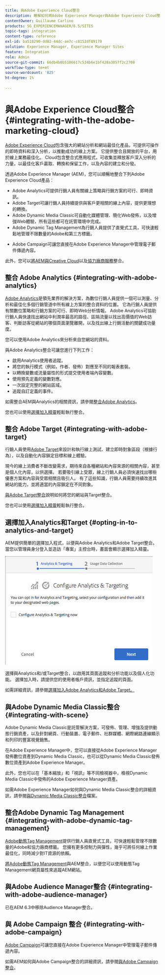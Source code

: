 ```yaml
---
title: 與Adobe Experience Cloud整合
description: 瞭解如何將Adobe Experience Manager與Adobe Experience Cloud整合。
contentOwner: Guillaume Carlino
products: SG_EXPERIENCEMANAGER/6.5/SITES
topic-tags: integration
content-type: reference
exl-id: ba518290-dd82-44dc-ae7c-c8152df89179
solution: Experience Manager, Experience Manager Sites
feature: Integration
role: Admin
source-git-commit: 66db4b0b5106617c534b6e1bf428a3057f2c2708
workflow-type: tm+mt
source-wordcount: '825'
ht-degree: 1%

---
```


# 與Adobe Experience Cloud整合{#integrating-with-the-adobe-marketing-cloud}

[Adobe Experience Cloud](https://business.adobe.com/tw/products/marketing-cloud/main.html)包含強大的網站分析和網站最佳化產品，可提供可操作的即時資料和深入分析，以推動成功的線上方案。 它提供整合且開放的平台，用於線上業務最佳化。 Cloud包含整合式應用程式，可收集並釋放客戶深入分析的力量，以最佳化客戶贏取、轉換和保留工作，以及內容的建立和分發。

透過Adobe Experience Manager (AEM)，您可以順暢地整合下列Adobe Experience Cloud產品：

* Adobe Analytics可提供行銷人員有關線上策略與行銷方案的可行、即時資訊。
* Adobe Target可讓行銷人員持續提供與客戶更相關的線上內容，提供更理想的轉換。
* Adobe Dynamic Media Classic可自動化媒體管理、簡化Web發佈，以及增強Web體驗，所有這些都可在託管環境中完成。
* Adobe Dynamic Tag Management為行銷人員提供了直覺式工具，可快速輕鬆地管理不限數量的Adobe和第三方標籤。
<!-- Search&Promote is end of life as of September 1, 2022 * Adobe Search&Promote gives marketers the ability to control and optimize the search results on their sites. -->
* Adobe Campaign可讓您直接在Adobe Experience Manager中管理電子郵件傳遞內容。

此外，您可以[將AEM與Creative Cloud](/help/assets/aem-cc-integration-best-practices.md)以及[協力廠商服務](/help/sites-administering/third-party-services.md)整合。

## 整合 Adobe Analytics {#integrating-with-adobe-analytics}

[Adobe Analytics](https://business.adobe.com/tw/products/analytics/adobe-analytics.html)是領先業界的解決方案，為數位行銷人員提供一個可以測量、分析和最佳化多個行銷管道中所有線上方案的整合資料的位置。 它為行銷人員提供有關數位策略和行銷方案的可行、即時Web分析情報。 Adobe Analytics可協助行銷人員快速找出網站中利潤率最高的路徑、區隔流量以找出高價值的Web訪客、判斷訪客從網站的哪個頁面瀏覽離開，以及找出線上行銷活動的關鍵成功量度。

您可以使用Adobe Analytics來分析來自您網站的資料。

與Adobe Analytics整合可讓您進行下列工作：

* 啟用Analytics使用者追蹤。
* 將您的執行模式（例如，作者、發佈）對應至不同的報表套裝。
* 以轉換變數或流量屬性的形式提交使用者端內容變數。
* 使用預先定義的變數對應。
* 一次設定完整的網站區域。
* 追蹤自訂定義的事件。

如需整合AEM與Analytics的相關資訊，請參閱[整合Adobe Analytics](/help/sites-administering/adobeanalytics.md)。

您也可以使用[選擇加入精靈](/help/sites-administering/opt-in.md)輕鬆執行整合。

## 整合 Adobe Target {#integrating-with-adobe-target}

行銷人員使用[Adobe Target](https://business.adobe.com/tw/products/target/adobe-target.html)來設計和執行線上測試、建立即時對象區段（根據行為），以及自動化內容鎖定目標和線上體驗。

現今的線上消費者不斷改變需求，期待來自各種網站和內容來源的相關內容，甚至是個人化內容，以供選擇。 若要吸引線上受眾，線上行銷人員必須快速找出哪些優惠方案和內容與受眾相關且吸引人。 有了這些知識，行銷人員需要持續改進其網站的能力，並將適當的內容鎖定在不同對象。

[與Adobe Target整合](/help/sites-administering/target.md)說明如何將您的網站與Target整合。

您也可以使用[選擇加入精靈](/help/sites-administering/opt-in.md)輕鬆執行整合。

## 選擇加入Analytics和Target {#opting-in-to-analytics-and-target}

AEM提供簡單的選擇加入程式，以便與Adobe Analytics和Adobe Target整合。 當您以管理員身分登入並造訪「專案」主控台時，畫面會顯示選擇加入精靈。

![chlimage_1-107](assets/chlimage_1-107a.png)

選擇與Analytics和/或Target整合，以啟用其頁面追蹤和分析功能以及個人化功能。 選擇加入時，請提供您的使用者帳戶資訊，並指定追蹤的頁面。

如需詳細資訊，請參閱[選擇加入Adobe Analytics和Adobe Target。](/help/sites-administering/opt-in.md)

## 與Adobe Dynamic Media Classic整合 {#integrating-with-scene}

Adobe Dynamic Media Classic是託管解決方案，可發佈、管理、增強及提供動態行銷資產，以及針對網頁、行動裝置、電子郵件、社群媒體、網際網路連線顯示和列印的豐富視覺銷售。

在Adobe Experience Manager中，您可以直接從Adobe Experience Manager發佈數位資產到Dynamic Media Classic，也可以從Dynamic Media Classic發佈數位資產到Adobe Experience Manager。

此外，您也可以在「基本縮放」和「視訊」等不同檢視器中，檢視Dynamic Media Classic中發佈的Adobe Experience Manager資產。

如需Adobe Experience Manager如何與Dynamic Media Classic整合的詳細資訊，請參閱[與Dynamic Media Classic整合](/help/sites-administering/scene7.md)檔案。

## 整合Adobe Dynamic Tag Management {#integrating-with-adobe-dynamic-tag-management}

[Adobe動態Tag Management](https://business.adobe.com/tw/products/experience-platform/adobe-experience-platform.html)提供行銷人員直覺式工具，可快速輕鬆管理不限數量的Adobe和協力廠商標籤。 您擁有更多控制力與彈性，幾乎可將任何線上作業最佳化，同時減少對IT資源的依賴。

[將Adobe動態Tag Management](/help/sites-administering/dtm.md)與AEM整合，以便您可以使用動態Tag Management網頁屬性來追蹤AEM網站。

## 與Adobe Audience Manager整合 {#integrating-with-adobe-audience-manager}

已在AEM 6.3中移除Audience Manager整合。

<!-- Search&Promote is end of life as of September 1, 2022 ## Integrating with Search&Promote {#integrating-with-search-promote} -->

<!-- Search&Promote is end of life as of September 1, 2022 Adobe Search&Promote enables marketers to optimizehow visitors browse, find, compare, and select relevant products and content on web and mobile sites. Businesses can easily promote priority items based on business objectives and visitor intent, and automate merchandising and promotions activity via KPI-based triggers or metrics. -->

<!-- Search&Promote is end of life as of September 1, 2022 Adobe Search&Promote is a reliable and scalable hosted site search application, capable of scaling to millions of pages or products, for heavily visited online businesses ranging from retail to news sites. It offers unprecedented levels of marketer control and metrics-based relevance. -->

<!-- Search&Promote is end of life as of September 1, 2022 For information about integrating AEM and Search&Promote, see [Integrating with Adobe Search&Promote](/help/sites-administering/search-and-promote.md). -->

## 與 Adobe Campaign 整合 {#integrating-with-adobe-campaign}

[Adobe Campaign](https://business.adobe.com/tw/products/campaign/adobe-campaign.html)可讓您直接在Adobe Experience Manager中管理電子郵件傳遞內容。

如需AEM如何與Adobe Campaign整合的詳細資訊，請參閱[與Adobe Campaign整合](/help/sites-administering/campaignstandard.md)。